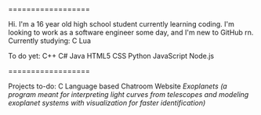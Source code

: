 ==================

Hi. I'm a 16 year old high school student currently learning coding.
I'm looking to work as a software engineer some day, and I'm new to GitHub rn.
Currently studying:
C
Lua

To do yet:
C++
C#
Java
HTML5
CSS
Python
JavaScript
Node.js

==================

Projects to-do:
C Language based Chatroom
Website
*Exoplanets (a program meant for interpreting light curves from telescopes and modeling exoplanet systems with visualization for faster identification)*
